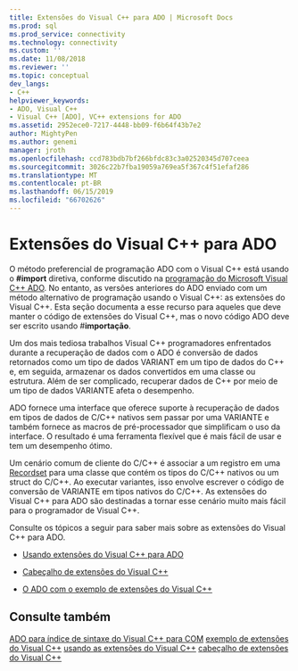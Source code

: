 ```yaml
---
title: Extensões do Visual C++ para ADO | Microsoft Docs
ms.prod: sql
ms.prod_service: connectivity
ms.technology: connectivity
ms.custom: ''
ms.date: 11/08/2018
ms.reviewer: ''
ms.topic: conceptual
dev_langs:
- C++
helpviewer_keywords:
- ADO, Visual C++
- Visual C++ [ADO], VC++ extensions for ADO
ms.assetid: 2952ece0-7217-4448-bb09-f6b64f43b7e2
author: MightyPen
ms.author: genemi
manager: jroth
ms.openlocfilehash: ccd783bdb7bf266bfdc83c3a02520345d707ceea
ms.sourcegitcommit: 3026c22b7fba19059a769ea5f367c4f51efaf286
ms.translationtype: MT
ms.contentlocale: pt-BR
ms.lasthandoff: 06/15/2019
ms.locfileid: "66702626"
---
```

# <a name="visual-c-extensions-for-ado"></a>Extensões do Visual C++ para ADO
O método preferencial de programação ADO com o Visual C++ está usando o **#import** diretiva, conforme discutido na [programação do Microsoft Visual C++ ADO](../../../ado/guide/appendixes/visual-c-ado-programming.md). No entanto, as versões anteriores do ADO enviado com um método alternativo de programação usando o Visual C++: as extensões do Visual C++. Esta seção documenta a esse recurso para aqueles que deve manter o código de extensões do Visual C++, mas o novo código ADO deve ser escrito usando #**importação**.

 Um dos mais tediosa trabalhos Visual C++ programadores enfrentados durante a recuperação de dados com o ADO é conversão de dados retornados como um tipo de dados VARIANT em um tipo de dados do C++ e, em seguida, armazenar os dados convertidos em uma classe ou estrutura. Além de ser complicado, recuperar dados de C++ por meio de um tipo de dados VARIANTE afeta o desempenho.

 ADO fornece uma interface que oferece suporte à recuperação de dados em tipos de dados de C/C++ nativos sem passar por uma VARIANTE e também fornece as macros de pré-processador que simplificam o uso da interface. O resultado é uma ferramenta flexível que é mais fácil de usar e tem um desempenho ótimo.

 Um cenário comum de cliente do C/C++ é associar a um registro em uma [Recordset](../../../ado/reference/ado-api/recordset-object-ado.md) para uma classe que contém os tipos do C/C++ nativos ou um struct do C/C++. Ao executar variantes, isso envolve escrever o código de conversão de VARIANTE em tipos nativos do C/C++. As extensões do Visual C++ para ADO são destinadas a tornar esse cenário muito mais fácil para o programador de Visual C++.

 Consulte os tópicos a seguir para saber mais sobre as extensões do Visual C++ para ADO.

-   [Usando extensões do Visual C++ para ADO](../../../ado/guide/appendixes/using-visual-c-extensions.md)

-   [Cabeçalho de extensões do Visual C++](../../../ado/guide/appendixes/visual-c-extensions-header.md)

-   [O ADO com o exemplo de extensões do Visual C++](../../../ado/guide/appendixes/visual-c-extensions-example.md)

## <a name="see-also"></a>Consulte também
 [ADO para índice de sintaxe do Visual C++ para COM](../../../ado/reference/ado-api/ado-for-visual-c-syntax-index-for-com.md) [exemplo de extensões do Visual C++](../../../ado/guide/appendixes/visual-c-extensions-example.md) [usando as extensões do Visual C++](../../../ado/guide/appendixes/using-visual-c-extensions.md) [cabeçalho de extensões do Visual C++](../../../ado/guide/appendixes/visual-c-extensions-header.md)
